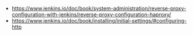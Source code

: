 * https://www.jenkins.io/doc/book/system-administration/reverse-proxy-configuration-with-jenkins/reverse-proxy-configuration-haproxy/
* https://www.jenkins.io/doc/book/installing/initial-settings/#configuring-http

